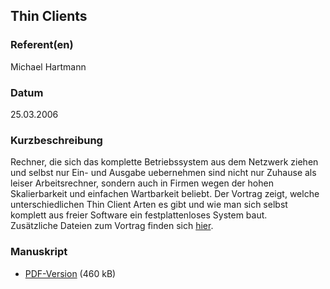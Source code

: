 
 
## Thin Clients


### Referent(en)
 Michael Hartmann

### Datum
 25.03.2006

### Kurzbeschreibung
 Rechner, die sich das komplette Betriebssystem aus dem Netzwerk ziehen und selbst nur Ein- und Ausgabe uebernehmen sind nicht nur Zuhause als leiser Arbeitsrechner, sondern auch in Firmen wegen der hohen Skalierbarkeit und einfachen Wartbarkeit beliebt. Der Vortrag zeigt, welche unterschiedlichen Thin Client Arten es gibt und wie man sich selbst komplett aus freier Software ein festplattenloses System baut.
<br>
Zusätzliche Dateien zum Vortrag finden sich [hier](/download/Vortraege/http://m19s28.vlinux.de/estel/luga/vortraege/ThinClients).



### Manuskript

          
* [PDF-Version](/download/Vortraege/Thin_Clients.pdf) (460 kB)
                 
      
  

